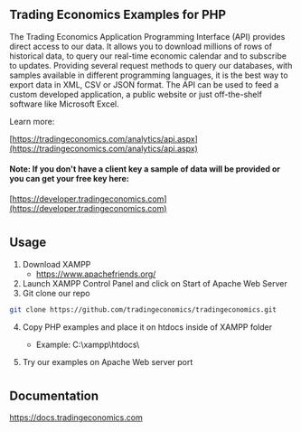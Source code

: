## Trading Economics Examples for PHP


The Trading Economics Application Programming Interface (API) provides direct access to our data. It allows you to download millions of rows of historical data, to query our real-time economic calendar and to subscribe to updates. Providing several request methods to query our databases, with samples available in different programming languages, it is the best way to export data in XML, CSV or JSON format. The API can be used to feed a custom developed application, a public website or just off-the-shelf software like Microsoft Excel. 

Learn more:

[https://tradingeconomics.com/analytics/api.aspx](https://tradingeconomics.com/analytics/api.aspx)

#### <strong>Note:</strong> If you don't have a client key a sample of data will be provided or you can get your free key here:
[https://developer.tradingeconomics.com](https://developer.tradingeconomics.com)


#

## Usage

1. Download XAMPP
    - https://www.apachefriends.org/
2. Launch XAMPP Control Panel and click on Start of Apache Web Server
3. Git clone our repo

```bash
git clone https://github.com/tradingeconomics/tradingeconomics.git
```

4. Copy PHP examples and place it on htdocs inside of XAMPP folder
    - Example:  C:\xampp\htdocs\

5. Try our examples on Apache Web server port


#

## Documentation
https://docs.tradingeconomics.com






